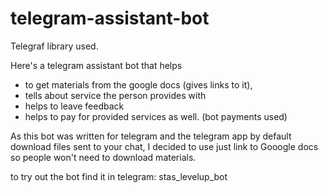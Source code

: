 # telegram-assistant-bot

Telegraf library used.

Here's a telegram assistant bot that helps 
- to get materials from the google docs (gives links to it), 
- tells about service the person provides with
- helps to leave feedback
- helps to pay for provided services as well. (bot payments used)

As this bot was written for telegram and the telegram app by default download files sent to your chat, I decided to use just link to Gooogle docs so people won't need to download materials.

to try out the bot find it in telegram:
stas_levelup_bot
